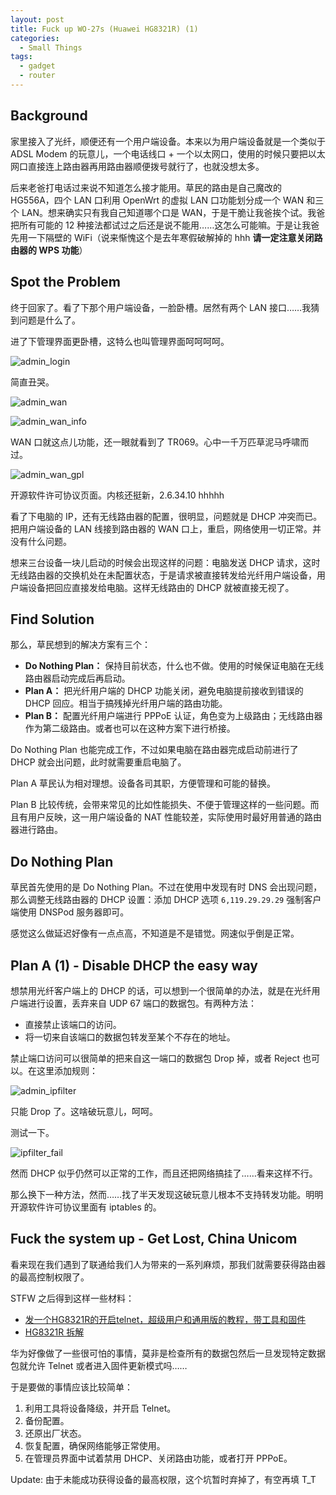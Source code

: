 ```yaml
---
layout: post
title: Fuck up WO-27s (Huawei HG8321R) (1)
categories:
  - Small Things
tags:
  - gadget
  - router
---
```


## Background

家里接入了光纤，顺便还有一个用户端设备。本来以为用户端设备就是一个类似于 ADSL Modem 的玩意儿，一个电话线口 + 一个以太网口，使用的时候只要把以太网口直接连上路由器再用路由器顺便拨号就行了，也就没想太多。

后来老爸打电话过来说不知道怎么接才能用。草民的路由是自己魔改的 HG556A，四个 LAN 口利用 OpenWrt 的虚拟 LAN 口功能划分成一个 WAN 和三个 LAN。想来确实只有我自己知道哪个口是 WAN，于是干脆让我爸挨个试。我爸把所有可能的 12 种接法都试过之后还是说不能用……这怎么可能嘛。于是让我爸先用一下隔壁的 WiFi（说来惭愧这个是去年寒假破解掉的 hhh **请一定注意关闭路由器的 WPS 功能**）

<!-- more -->

## Spot the Problem

终于回家了。看了下那个用户端设备，一脸卧槽。居然有两个 LAN 接口……我猜到问题是什么了。

进了下管理界面更卧槽，这特么也叫管理界面呵呵呵呵。

![admin_login](http://blog.yichyaqc.cn/assets/images/fuck-up-wo27s/fuck_wo27s_admin_login.png)

简直丑哭。

![admin_wan](http://blog.yichyaqc.cn/assets/images/fuck-up-wo27s/fuck_wo27s_admin_wan.png)

![admin_wan_info](http://blog.yichyaqc.cn/assets/images/fuck-up-wo27s/fuck_wo27s_admin_wan_info.png)

WAN 口就这点儿功能，还一眼就看到了 TR069。心中一千万匹草泥马呼啸而过。

![admin_wan_gpl](http://blog.yichyaqc.cn/assets/images/fuck-up-wo27s/fuck_wo27s_admin_gpl.png)

开源软件许可协议页面。内核还挺新，2.6.34.10 hhhhh

看了下电脑的 IP，还有无线路由器的配置，很明显，问题就是 DHCP 冲突而已。把用户端设备的 LAN 线接到路由器的 WAN 口上，重启，网络使用一切正常。并没有什么问题。

想来三台设备一块儿启动的时候会出现这样的问题：电脑发送 DHCP 请求，这时无线路由器的交换机处在未配置状态，于是请求被直接转发给光纤用户端设备，用户端设备把回应直接发给电脑。这样无线路由的 DHCP 就被直接无视了。

## Find Solution

那么，草民想到的解决方案有三个：

* **Do Nothing Plan：** 保持目前状态，什么也不做。使用的时候保证电脑在无线路由器启动完成后再启动。
* **Plan A：** 把光纤用户端的 DHCP 功能关闭，避免电脑提前接收到错误的 DHCP 回应。相当于搞残掉光纤用户端的路由功能。
* **Plan B：** 配置光纤用户端进行 PPPoE 认证，角色变为上级路由；无线路由器作为第二级路由。或者也可以在这种方案下进行桥接。

Do Nothing Plan 也能完成工作，不过如果电脑在路由器完成启动前进行了 DHCP 就会出问题，此时就需要重启电脑了。

Plan A 草民认为相对理想。设备各司其职，方便管理和可能的替换。

Plan B 比较传统，会带来常见的比如性能损失、不便于管理这样的一些问题。而且有用户反映，这一用户端设备的 NAT 性能较差，实际使用时最好用普通的路由器进行路由。

## Do Nothing Plan

草民首先使用的是 Do Nothing Plan。不过在使用中发现有时 DNS 会出现问题，那么调整无线路由器的 DHCP 设置：添加 DHCP 选项 `6,119.29.29.29` 强制客户端使用 DNSPod 服务器即可。

感觉这么做延迟好像有一点点高，不知道是不是错觉。网速似乎倒是正常。

## Plan A (1) - Disable DHCP the easy way

想禁用光纤客户端上的 DHCP 的话，可以想到一个很简单的办法，就是在光纤用户端进行设置，丢弃来自 UDP 67 端口的数据包。有两种方法：

* 直接禁止该端口的访问。
* 将一切来自该端口的数据包转发至某个不存在的地址。

禁止端口访问可以很简单的把来自这一端口的数据包 Drop 掉，或者 Reject 也可以。在这里添加规则：

![admin_ipfilter](http://blog.yichyaqc.cn/assets/images/fuck-up-wo27s/fuck_wo27s_admin_ipfilter.png)

只能 Drop 了。这啥破玩意儿，呵呵。

测试一下。

![ipfilter_fail](http://blog.yichyaqc.cn/assets/images/fuck-up-wo27s/fuck_wo27s_ipfilter_fail.png)

然而 DHCP 似乎仍然可以正常的工作，而且还把网络搞挂了……看来这样不行。

那么换下一种方法，然而……找了半天发现这破玩意儿根本不支持转发功能。明明开源软件许可协议里面有 iptables 的。

## Fuck the system up - Get Lost, China Unicom

看来现在我们遇到了联通给我们人为带来的一系列麻烦，那我们就需要获得路由器的最高控制权限了。

STFW 之后得到这样一些材料：

* [发一个HG8321R的开启telnet，超级用户和通用版的教程，带工具和固件](http://www.chinadsl.net/forum.php?mod=viewthread&tid=124033)
* [HG8321R 拆解](http://www.chinadsl.net/forum.php?mod=viewthread&tid=124175)

华为好像做了一些很可怕的事情，莫非是检查所有的数据包然后一旦发现特定数据包就允许 Telnet 或者进入固件更新模式吗……

于是要做的事情应该比较简单：

1. 利用工具将设备降级，并开启 Telnet。
2. 备份配置。
3. 还原出厂状态。
4. 恢复配置，确保网络能够正常使用。
5. 在管理员界面中试着禁用 DHCP、关闭路由功能，或者打开 PPPoE。 

Update: 由于未能成功获得设备的最高权限，这个坑暂时弃掉了，有空再填 T_T


